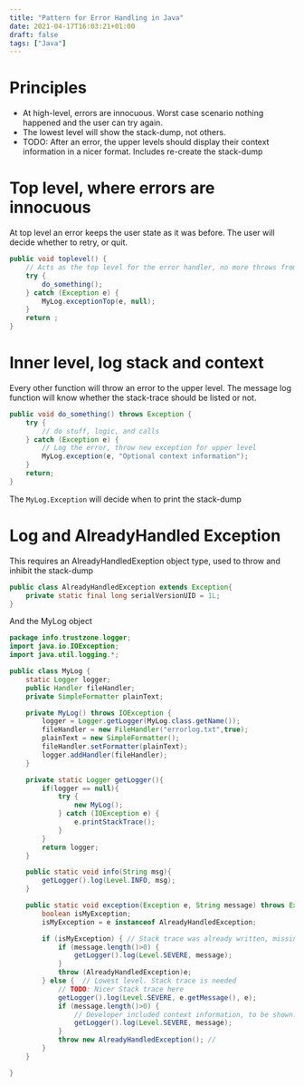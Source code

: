 ```yaml
---
title: "Pattern for Error Handling in Java"
date: 2021-04-17T16:03:21+01:00
draft: false
tags: ["Java"]
---
```


# Principles

* At high-level, errors are innocuous. Worst case scenario nothing happened and the user can try again.
* The lowest level will show the stack-dump, not others.
* TODO: After an error, the upper levels should display their context information in a nicer format. Includes re-create the stack-dump

<!--more-->

# Top level, where errors are innocuous
At top level an error keeps the user state as it was before.
The user will decide whether to retry, or quit.

```java
public void toplevel() {
	// Acts as the top level for the error handler, no more throws from here but log is updated
	try {
		do_something();
	} catch (Exception e) {
		MyLog.exceptionTop(e, null);
	}
	return ;
}
```

# Inner level, log stack and context
Every other function will throw an error to the upper level.
The message log function will know whether the stack-trace should be listed or not.

``` java
public void do_something() throws Exception {
	try {
		// do stuff, logic, and calls
	} catch (Exception e) {
		// Log the error, throw new exception for upper level
		MyLog.exception(e, "Optional context information");
	}
	return;
}
```

The ```MyLog.Exception``` will decide when to print the stack-dump

# Log and AlreadyHandled Exception

This requires an AlreadyHandledExeption object type, used to throw and inhibit the stack-dump

``` Java
public class AlreadyHandledException extends Exception{
	private static final long serialVersionUID = 1L;
}
```
And the MyLog object

``` java
package info.trustzone.logger;
import java.io.IOException;
import java.util.logging.*;

public class MyLog {
	static Logger logger;
	public Handler fileHandler;
	private SimpleFormatter plainText;

	private MyLog() throws IOException {
		logger = Logger.getLogger(MyLog.class.getName());
		fileHandler = new FileHandler("errorlog.txt",true);
		plainText = new SimpleFormatter();
		fileHandler.setFormatter(plainText);
		logger.addHandler(fileHandler);
	}

	private static Logger getLogger(){
	    if(logger == null){
	        try {
	            new MyLog();
	        } catch (IOException e) {
	            e.printStackTrace();
	        }
	    }
	    return logger;
	}

	public static void info(String msg){
	    getLogger().log(Level.INFO, msg);
	}

	public static void exception(Exception e, String message) throws Exception {
		boolean isMyException;		
		isMyException = e instanceof AlreadyHandledException;

		if (isMyException) { // Stack trace was already written, missing the context information
			if (message.length()>0) {
				getLogger().log(Level.SEVERE, message);
			}
			throw (AlreadyHandledException)e;
		} else {  // Lowest level. Stack trace is needed
			// TODO: Nicer Stack trace here
			getLogger().log(Level.SEVERE, e.getMessage(), e);
			if (message.length()>0) {  
				// Developer included context information, to be shown.
				getLogger().log(Level.SEVERE, message);
			}
			throw new AlreadyHandledException(); //
		}
	}

}
```
